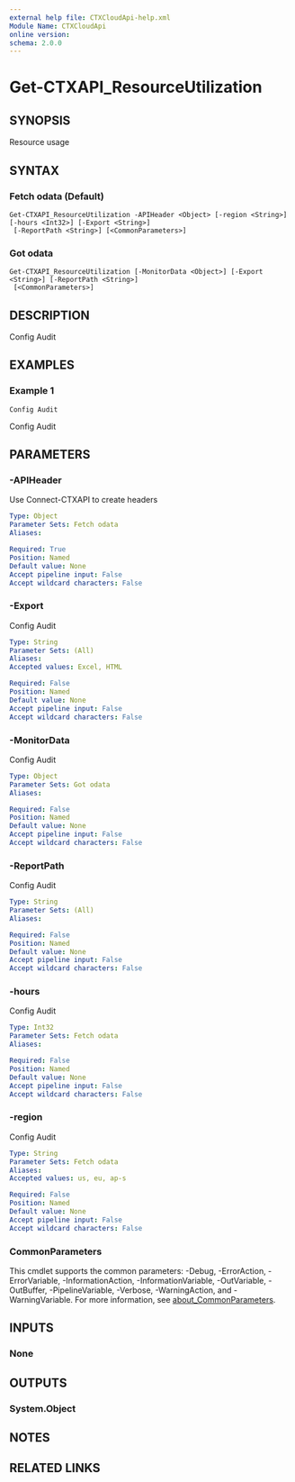 ```yaml
---
external help file: CTXCloudApi-help.xml
Module Name: CTXCloudApi
online version:
schema: 2.0.0
---
```


# Get-CTXAPI_ResourceUtilization

## SYNOPSIS
Resource usage

## SYNTAX

### Fetch odata (Default)
```
Get-CTXAPI_ResourceUtilization -APIHeader <Object> [-region <String>] [-hours <Int32>] [-Export <String>]
 [-ReportPath <String>] [<CommonParameters>]
```

### Got odata
```
Get-CTXAPI_ResourceUtilization [-MonitorData <Object>] [-Export <String>] [-ReportPath <String>]
 [<CommonParameters>]
```

## DESCRIPTION
Config Audit

## EXAMPLES

### Example 1
```
Config Audit
```

Config Audit

## PARAMETERS

### -APIHeader
Use Connect-CTXAPI to create headers

```yaml
Type: Object
Parameter Sets: Fetch odata
Aliases:

Required: True
Position: Named
Default value: None
Accept pipeline input: False
Accept wildcard characters: False
```

### -Export
Config Audit

```yaml
Type: String
Parameter Sets: (All)
Aliases:
Accepted values: Excel, HTML

Required: False
Position: Named
Default value: None
Accept pipeline input: False
Accept wildcard characters: False
```

### -MonitorData
Config Audit

```yaml
Type: Object
Parameter Sets: Got odata
Aliases:

Required: False
Position: Named
Default value: None
Accept pipeline input: False
Accept wildcard characters: False
```

### -ReportPath
Config Audit

```yaml
Type: String
Parameter Sets: (All)
Aliases:

Required: False
Position: Named
Default value: None
Accept pipeline input: False
Accept wildcard characters: False
```

### -hours
Config Audit

```yaml
Type: Int32
Parameter Sets: Fetch odata
Aliases:

Required: False
Position: Named
Default value: None
Accept pipeline input: False
Accept wildcard characters: False
```

### -region
Config Audit

```yaml
Type: String
Parameter Sets: Fetch odata
Aliases:
Accepted values: us, eu, ap-s

Required: False
Position: Named
Default value: None
Accept pipeline input: False
Accept wildcard characters: False
```

### CommonParameters
This cmdlet supports the common parameters: -Debug, -ErrorAction, -ErrorVariable, -InformationAction, -InformationVariable, -OutVariable, -OutBuffer, -PipelineVariable, -Verbose, -WarningAction, and -WarningVariable. For more information, see [about_CommonParameters](http://go.microsoft.com/fwlink/?LinkID=113216).

## INPUTS

### None
## OUTPUTS

### System.Object
## NOTES

## RELATED LINKS

